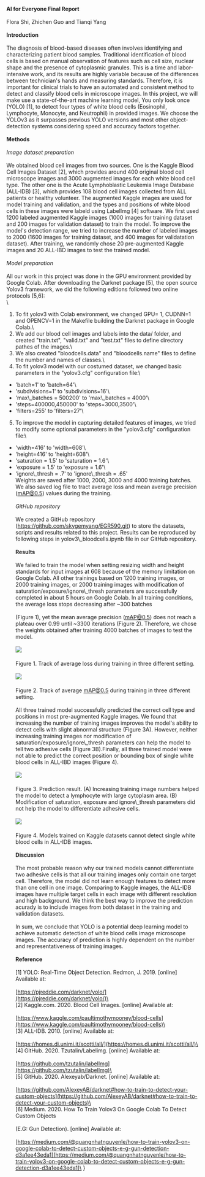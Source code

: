 **AI for Everyone Final Report**\
\
Flora Shi, Zhichen Guo and Tianqi Yang\
\
**Introduction**\
\
The diagnosis of blood-based diseases often involves identifying and characterizing patient blood samples. Traditional identification of blood cells is based on manual observation of features such as cell size, nuclear shape and the presence of cytoplasmic granules. This is a time and labor-intensive work, and its results are highly variable because of the differences between technician&#39;s hands and measuring standards. Therefore, it is important for clinical trials to have an automated and consistent method to detect and classify blood cells in microscope images. In this project, we will make use a state-of-the-art machine learning model, You only look once (YOLO) [1], to detect four types of white blood cells (Eosinophil, Lymphocyte, Monocyte, and Neutrophil) in provided images. We choose the YOLOv3 as it surpasses previous YOLO versions and most other object-detection systems considering speed and accuracy factors together.\
\
**Methods**\
\
_Image dataset preparation_\
\
We obtained blood cell images from two sources. One is the Kaggle Blood Cell Images Dataset [2], which provides around 400 original blood cell microscope images and 3000 augmented images for each white blood cell type. The other one is the Acute Lymphoblastic Leukemia Image Database (ALL-IDB) [3], which provides 108 blood cell images collected from ALL patients or healthy volunteer. The augmented Kaggle images are used for model training and validation, and the types and positions of white blood cells in these images were labeld using LabelImg [4] software. We first used 1200 labeled augmented Kaggle images (1000 images for training dataset and 200 images for validation dataset) to train the model. To improve the model&#39;s detection range, we tried to increase the number of labeled images to 2000 (1600 images for training dataset, and 400 images for validatation dataset). After training, we randomly chose 20 pre-augmented Kaggle images and 20 ALL-IBD images to test the trained model.\
\
_Model preparation_\
\
All our work in this project was done in the GPU environment provided by Google Colab. After downloading the Darknet package [5], the open source Yolov3 framework, we did the following editions followed two online protocols [5,6]:\
\
1. To fit yolov3 with Colab environment, we changed GPU= 1, CUDNN=1 and OPENCV=1 in the Makefile building the Darknet package in Google Colab.\
2. We add our blood cell images and labels into the data/ folder, and created &quot;train.txt&quot;, &quot;valid.txt&quot; and &quot;test.txt&quot; files to define directory pathes of the images.\
3. We also created &quot;bloodcells.data&quot; and &quot;bloodcells.name&quot; files to define the number and names of classes.\
4. To fit yolov3 model with our costumed dataset, we changed basic parameters in the &quot;yolov3.cfg&quot; configuration file:\
- &#39;batch=1&#39; to &#39;batch=64&#39;\
- &#39;subdivisions=1&#39; to &#39;subdivisions=16&#39;\
- &#39;max\\_batches = 500200&#39; to &#39;max\\_batches = 4000&#39;\
- &#39;steps=400000,450000&#39; to &#39;steps=3000,3500&#39;\
- &#39;filters=255&#39; to &#39;filters=27&#39;\
5. To improve the model in capturing detailed features of images, we tried to modify some optional parameters in the &quot;yolov3.cfg&quot; configuration file:\
- &#39;width=416&#39; to &#39;width=608&#39;\
- &#39;height=416&#39; to &#39;height=608&#39;\
- &#39;saturation = 1.5&#39; to &#39;saturation = 1.6&#39;\
- &#39;exposure = 1.5&#39; to &#39;exposure = 1.6&#39;\
- &#39;ignore\\_thresh = .7&#39; to &#39;ignore\\_thresh = .65&#39;\
Weights are saved after 1000, 2000, 3000 and 4000 training batches. We also saved log file to tract average loss and mean average precision (mAP@0.5) values during the training.\
\
_GitHub repository_\
\
We created a GitHub repository (https://github.com/skygemyang/EGR590.git) to store the datasets, scripts and results related to this project. Results can be reproduced by following steps in yolov3\\_bloodcells.ipynb file in our GitHub repository.\
\
**Results**\
\
We failed to train the model when setting resizing width and height standards for input images at 608 because of the memory limitation on Google Colab. All other trainings based on 1200 training images, or 2000 training images, or 2000 training images with modification of saturation/exposure/ignore\\_thresh parameters are successfully completed in about 5 hours on Google Colab. In all training conditions, the average loss stops decreasing after ~300 batches\
\
(Figure 1), yet the mean average precision (mAP@0.5) does not reach a plateau over 0.99 until ~3300 iterations (Figure 2). Therefore, we chose the weights obtained after training 4000 batches of images to test the model.\
\
![](RackMultipart20200502-4-tqcpkt_html_698cc7ffee20a59c.png)\
\
Figure 1. Track of average loss during training in three different setting.\
\
![](RackMultipart20200502-4-tqcpkt_html_6a6254eb2724fa59.png)\
\
Figure 2. Track of average mAP@0.5 during training in three different setting.\
\
All three trained model successfully predicted the correct cell type and positions in most pre-augmented Kaggle images. We found that increasing the number of training images improves the model&#39;s ability to detect cells with slight abnormal structure (Figure 3A). However, neither increasing training images nor modification of saturation/exposure/ignore\\_thresh parameters can help the model to tell two adhesive cells (Figure 3B).Finally, all three trained model were not able to predict the correct position or bounding box of single white blood cells in ALL-IBD images (Figure 4).\
\
![](RackMultipart20200502-4-tqcpkt_html_14969d59efa22b04.png)\
\
Figure 3. Prediction result. (A) Increasing training image numbers helped the model to detect a lymphocyte with large cytoplasm area. (B) Modification of saturation, exposure and ignore\\_thresh parameters did not help the model to differentiate adhesive cells.\
\
![](RackMultipart20200502-4-tqcpkt_html_6461d94663864346.png)\
\
Figure 4. Models trained on Kaggle datasets cannot detect single white blood cells in ALL-IDB images.\
\
**Discussion**\
\
The most probable reason why our trained models cannot differentiate two adhesive cells is that all our training images only contain one target cell. Therefore, the model did not learn enough features to detect more than one cell in one image. Comparing to Kaggle images, the ALL-IDB images have multiple target cells in each image with different resolution and high background. We think the best way to improve the prediction acurady is to include images from both dataset in the training and validation datasets.\
\
In sum, we conclude that YOLO is a potential deep learning model to achieve automatic detection of white blood cells image microscope images. The accuracy of prediction is highly dependent on the number and representativeness of training images.\
\
**Reference**\
\
[1] YOLO: Real-Time Object Detection. Redmon, J. 2019. [online] Available at:\
\
[https://pjreddie.com/darknet/yolo/](https://pjreddie.com/darknet/yolo/)\
\
[2] Kaggle.com. 2020. Blood Cell Images. [online] Available at:\
\
[https://www.kaggle.com/paultimothymooney/blood-cells](https://www.kaggle.com/paultimothymooney/blood-cells)\
\
[3] ALL-IDB. 2010. [online] Available at:\
\
[https://homes.di.unimi.it/scotti/all/](https://homes.di.unimi.it/scotti/all/)\
\
[4] GitHub. 2020. Tzutalin/Labelimg. [online] Available at:\
\
[https://github.com/tzutalin/labelImg](https://github.com/tzutalin/labelImg)\
\
[5] GitHub. 2020. Alexeyab/Darknet. [online] Available at:\
\
[https://github.com/AlexeyAB/darknet#how-to-train-to-detect-your-custom-objects](https://github.com/AlexeyAB/darknet#how-to-train-to-detect-your-custom-objects)\
\
[6] Medium. 2020. How To Train Yolov3 On Google Colab To Detect Custom Objects\
\
(E.G: Gun Detection). [online] Available at:\
\
[https://medium.com/@quangnhatnguyenle/how-to-train-yolov3-on-google-colab-to-detect-custom-objects-e-g-gun-detection-d3a1ee43eda1](https://medium.com/@quangnhatnguyenle/how-to-train-yolov3-on-google-colab-to-detect-custom-objects-e-g-gun-detection-d3a1ee43eda1)\
}
